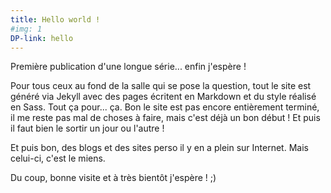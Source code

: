 ```yaml
---
title: Hello world !
#img: 1
DP-link: hello
---
```


Première publication d'une longue série... enfin j'espère !

Pour tous ceux au fond de la salle qui se pose la question, tout le site est généré via Jekyll avec des pages écritent en Markdown et du style réalisé en Sass. Tout ça pour... ça. Bon le site est pas encore entièrement terminé, il me reste pas mal de choses à faire, mais c'est déjà un bon début ! Et puis il faut bien le sortir un jour ou l'autre !

Et puis bon, des blogs et des sites perso il y en a plein sur Internet. Mais celui-ci, c'est le miens.

Du coup, bonne visite et à très bientôt j'espère ! ;)